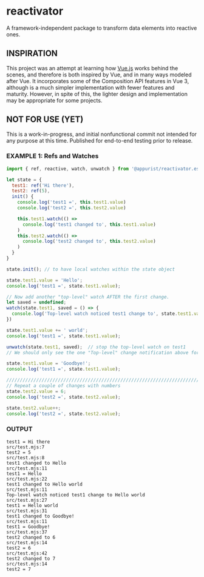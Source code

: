 # reactivator
A framework-independent package to transform data elements into reactive ones.

## INSPIRATION
This project was an attempt at learning how [Vue.js](https://vuejs.org/) works behind the scenes, and therefore is both inspired by Vue, and in many ways modeled after Vue. It incorporates some of the Composition API features in Vue 3, although is a much simpler implementation with fewer features and maturity. However, in spite of this, the lighter design and implementation may be appropriate for some projects.

## NOT FOR USE (YET)
This is a work-in-progress, and initial nonfunctional commit not intended for any purpose at this time. Published for end-to-end testing prior to release.

### EXAMPLE 1: Refs and Watches
```javascript
import { ref, reactive, watch, unwatch } from '@appurist/reactivator.esm';

let state = {
  test1: ref('Hi there'),
  test2: ref(5),
  init() {
    console.log('test1 =', this.test1.value)
    console.log('test2 =', this.test2.value)

    this.test1.watch(() =>
      console.log('test1 changed to', this.test1.value)
    )
    this.test2.watch(() => 
      console.log('test2 changed to', this.test2.value)
    )
  }
}

state.init(); // to have local watches within the state object

state.test1.value = 'Hello';
console.log('test1 =', state.test1.value);

// Now add another "top-level" watch AFTER the first change.
let saved = undefined;
watch(state.test1, saved = () => { 
  console.log('Top-level watch noticed test1 change to', state.test1.value);
})

state.test1.value += ' world';
console.log('test1 =', state.test1.value);

unwatch(state.test1, saved);  // stop the top-level watch on test1
// We should only see the one "Top-level" change notification above for "Hello there"

state.test1.value = 'Goodbye!';
console.log('test1 =', state.test1.value);

//////////////////////////////////////////////////////////////////////////
// Repeat a couple of changes with numbers
state.test2.value = 6;
console.log('test2 =', state.test2.value);

state.test2.value++;
console.log('test2 =', state.test2.value);
```
### OUTPUT
```
test1 = Hi there
src/test.mjs:7
test2 = 5
src/test.mjs:8
test1 changed to Hello
src/test.mjs:11
test1 = Hello
src/test.mjs:22
test1 changed to Hello world
src/test.mjs:11
Top-level watch noticed test1 change to Hello world
src/test.mjs:27
test1 = Hello world
src/test.mjs:31
test1 changed to Goodbye!
src/test.mjs:11
test1 = Goodbye!
src/test.mjs:37
test2 changed to 6
src/test.mjs:14
test2 = 6
src/test.mjs:42
test2 changed to 7
src/test.mjs:14
test2 = 7
```